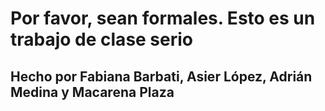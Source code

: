 # Por favor, sean formales. Esto es un trabajo de clase serio
## Hecho por Fabiana Barbati, Asier López, Adrián Medina y Macarena Plaza
